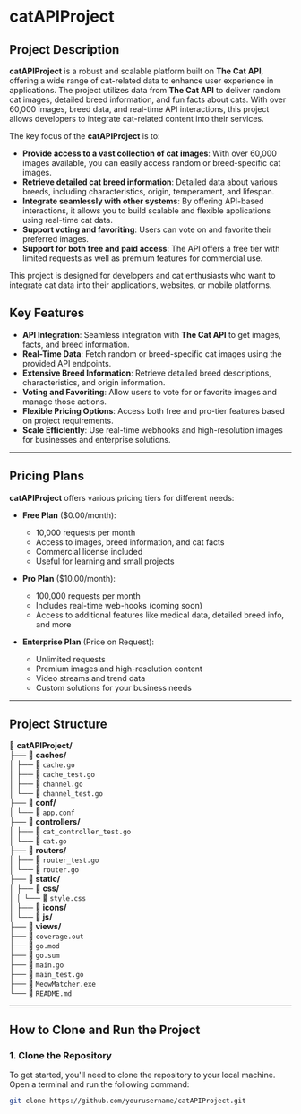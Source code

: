 # catAPIProject

## Project Description

**catAPIProject** is a robust and scalable platform built on **The Cat API**, offering a wide range of cat-related data to enhance user experience in applications. The project utilizes data from **The Cat API** to deliver random cat images, detailed breed information, and fun facts about cats. With over 60,000 images, breed data, and real-time API interactions, this project allows developers to integrate cat-related content into their services.

The key focus of the **catAPIProject** is to:

- **Provide access to a vast collection of cat images**: With over 60,000 images available, you can easily access random or breed-specific cat images.
- **Retrieve detailed cat breed information**: Detailed data about various breeds, including characteristics, origin, temperament, and lifespan.
- **Integrate seamlessly with other systems**: By offering API-based interactions, it allows you to build scalable and flexible applications using real-time cat data.
- **Support voting and favoriting**: Users can vote on and favorite their preferred images.
- **Support for both free and paid access**: The API offers a free tier with limited requests as well as premium features for commercial use.

This project is designed for developers and cat enthusiasts who want to integrate cat data into their applications, websites, or mobile platforms.

## Key Features

- **API Integration**: Seamless integration with **The Cat API** to get images, facts, and breed information.
- **Real-Time Data**: Fetch random or breed-specific cat images using the provided API endpoints.
- **Extensive Breed Information**: Retrieve detailed breed descriptions, characteristics, and origin information.
- **Voting and Favoriting**: Allow users to vote for or favorite images and manage those actions.
- **Flexible Pricing Options**: Access both free and pro-tier features based on project requirements.
- **Scale Efficiently**: Use real-time webhooks and high-resolution images for businesses and enterprise solutions.

---

## Pricing Plans

**catAPIProject** offers various pricing tiers for different needs:

- **Free Plan** ($0.00/month):
  - 10,000 requests per month
  - Access to images, breed information, and cat facts
  - Commercial license included
  - Useful for learning and small projects

- **Pro Plan** ($10.00/month):
  - 100,000 requests per month
  - Includes real-time web-hooks (coming soon)
  - Access to additional features like medical data, detailed breed info, and more

- **Enterprise Plan** (Price on Request):
  - Unlimited requests
  - Premium images and high-resolution content
  - Video streams and trend data
  - Custom solutions for your business needs

---

## Project Structure

📁 **catAPIProject/**  
├── 📁 **caches/**  
│   ├── 📄 `cache.go`  
│   ├── 📄 `cache_test.go`  
│   ├── 📄 `channel.go`  
│   └── 📄 `channel_test.go`  
├── 📁 **conf/**  
│   └── 📄 `app.conf`  
├── 📁 **controllers/**  
│   ├── 📄 `cat_controller_test.go`  
│   └── 📄 `cat.go`  
├── 📁 **routers/**  
│   ├── 📄 `router_test.go`  
│   └── 📄 `router.go`  
├── 📁 **static/**  
│   ├── 📁 **css/**  
│   │   └── 📄 `style.css`  
│   ├── 📁 **icons/**  
│   └── 📁 **js/**  
├── 📁 **views/**  
├── 📄 `coverage.out`  
├── 📄 `go.mod`  
├── 📄 `go.sum`  
├── 📄 `main.go`  
├── 📄 `main_test.go`  
├── 📄 `MeowMatcher.exe`  
└── 📄 `README.md`  

---

## How to Clone and Run the Project

### 1. **Clone the Repository**

To get started, you'll need to clone the repository to your local machine. Open a terminal and run the following command:

```bash
git clone https://github.com/yourusername/catAPIProject.git
